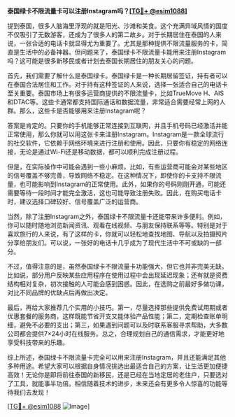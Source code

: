 **泰国绿卡不限流量卡可以注册Instagram吗？[[TG💪+ @esim1088](https://t.me/s/esim1088)]**

提到泰国，很多人脑海里浮现的就是阳光、沙滩和美食。这个充满异域风情的国度不仅吸引了无数游客，还成为了很多人的第二故乡。对于长期居住在泰国的人来说，一张合适的电话卡就显得尤为重要了。尤其是那种提供不限流量服务的卡，简直是生活中的必备神器。但问题来了，泰国绿卡不限流量卡能用来注册Instagram吗？这可能是很多新移民或者计划去泰国长期居住的朋友关心的问题。

首先，我们需要了解什么是泰国绿卡。泰国绿卡是一种长期居留签证，持有者可以在泰国合法居住和工作。对于持有这种签证的人来说，选择一张适合自己的电话卡至关重要。泰国市场上有很多运营商提供的不限流量卡，比如TrueMove H、AIS和DTAC等。这些卡通常都支持国际通话和数据流量，非常适合需要经常上网的人群。那么，这些卡是否能够用来注册Instagram呢？

答案是肯定的。只要你的手机能够正常连接到互联网，并且手机号码已经激活并能正常使用，那么你就可以用这张卡来注册Instagram。Instagram是一款全球流行的社交软件，它依赖于网络环境来进行注册和使用。因此，只要你有稳定的网络连接，无论是通过Wi-Fi还是移动数据，都可以顺利完成注册过程。

但是，在实际操作中可能会遇到一些小麻烦。比如，有些运营商可能会对某些地区的信号覆盖不够完善，导致网络不稳定。在这种情况下，即使你的卡支持不限流量，也可能影响到Instagram的正常使用。此外，如果你的号码刚刚开通，可能还需要等待一段时间才能完全激活，这也可能导致注册失败。因此，在购买电话卡时，建议选择口碑较好、信号覆盖广泛的运营商。

当然，除了注册Instagram之外，泰国绿卡不限流量卡还能带来许多便利。例如，你可以随时随地浏览新闻资讯、观看在线视频、与朋友保持联系等等。特别是对于喜欢旅行的人来说，有了这样的卡，你就可以轻松地查找地图、导航以及拍摄照片分享给朋友们。可以说，一张好的电话卡几乎成为了现代生活中不可或缺的一部分。

不过，值得注意的是，虽然泰国绿卡不限流量卡功能强大，但它也并非完美无缺。比如说，部分用户反映某些应用程序在使用过程中会出现延迟现象；还有就是资费结构相对复杂，初次接触的人可能会感到困惑。因此，在选购之前最好多做功课，对比不同品牌的优缺点后再做出决定。

最后，再给大家推荐几个实用的小技巧。第一，尽量选择那些提供免费试用期或者优惠套餐的服务商，这样既能节省开支又能体验产品性能；第二，定期检查账单明细，避免不必要的支出；第三，如果遇到问题可以及时联系客服寻求帮助，大多数公司都会提供7×24小时在线服务。总之，合理规划自己的通信需求，才能更好地享受科技带来的乐趣。

综上所述，泰国绿卡不限流量卡完全可以用来注册Instagram，并且还能满足其他多种用途。希望大家可以根据自身情况挑选出最适合自己的方案，让生活更加便捷高效！无论你是即将前往泰国的新移民，还是已经在当地定居的老住户，只要选对了工具，就能事半功倍。相信随着技术的进步，未来还会有更多令人惊喜的功能等待我们去发现！

[[TG💪+ @esim1088](https://t.me/s/esim1088) ![Image](https://i.postimg.cc/4NQfJmqS/Snipaste-2025-05-13-00-14-12.png)]